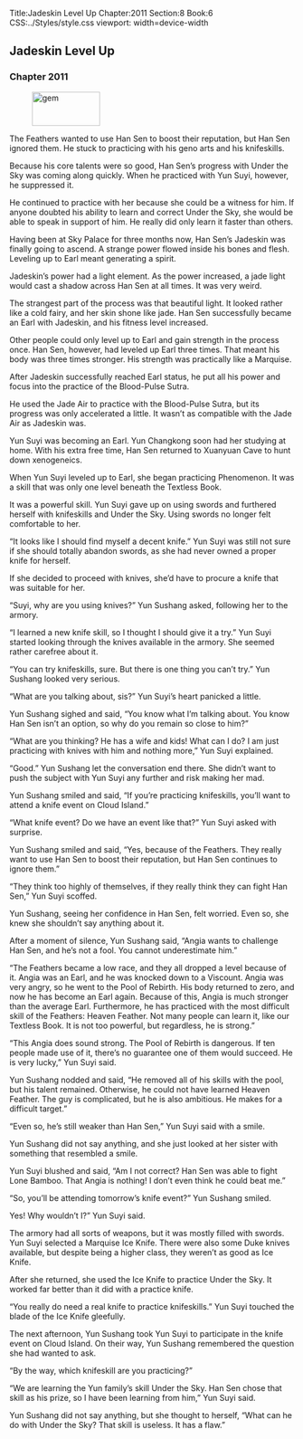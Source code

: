 Title:Jadeskin Level Up 
Chapter:2011 
Section:8 
Book:6 
CSS:../Styles/style.css 
viewport: width=device-width
  
## Jadeskin Level Up
### Chapter 2011
  
<figure>
	<img src="../Images/gem.gif" alt="gem" id="gem" width="120" height="60" />
</figure>
  

  
The Feathers wanted to use Han Sen to boost their reputation, but Han Sen ignored them. He stuck to practicing with his geno arts and his knifeskills.

Because his core talents were so good, Han Sen’s progress with Under the Sky was coming along quickly. When he practiced with Yun Suyi, however, he suppressed it.

He continued to practice with her because she could be a witness for him. If anyone doubted his ability to learn and correct Under the Sky, she would be able to speak in support of him. He really did only learn it faster than others.

Having been at Sky Palace for three months now, Han Sen’s Jadeskin was finally going to ascend. A strange power flowed inside his bones and flesh. Leveling up to Earl meant generating a spirit.

Jadeskin’s power had a light element. As the power increased, a jade light would cast a shadow across Han Sen at all times. It was very weird.

The strangest part of the process was that beautiful light. It looked rather like a cold fairy, and her skin shone like jade. Han Sen successfully became an Earl with Jadeskin, and his fitness level increased.

Other people could only level up to Earl and gain strength in the process once. Han Sen, however, had leveled up Earl three times. That meant his body was three times stronger. His strength was practically like a Marquise.

After Jadeskin successfully reached Earl status, he put all his power and focus into the practice of the Blood-Pulse Sutra.

He used the Jade Air to practice with the Blood-Pulse Sutra, but its progress was only accelerated a little. It wasn’t as compatible with the Jade Air as Jadeskin was.

Yun Suyi was becoming an Earl. Yun Changkong soon had her studying at home. With his extra free time, Han Sen returned to Xuanyuan Cave to hunt down xenogeneics.

When Yun Suyi leveled up to Earl, she began practicing Phenomenon. It was a skill that was only one level beneath the Textless Book.

It was a powerful skill. Yun Suyi gave up on using swords and furthered herself with knifeskills and Under the Sky. Using swords no longer felt comfortable to her.

“It looks like I should find myself a decent knife.” Yun Suyi was still not sure if she should totally abandon swords, as she had never owned a proper knife for herself.

If she decided to proceed with knives, she’d have to procure a knife that was suitable for her.

“Suyi, why are you using knives?” Yun Sushang asked, following her to the armory.

“I learned a new knife skill, so I thought I should give it a try.” Yun Suyi started looking through the knives available in the armory. She seemed rather carefree about it.

“You can try knifeskills, sure. But there is one thing you can’t try.” Yun Sushang looked very serious.

“What are you talking about, sis?” Yun Suyi’s heart panicked a little.

Yun Sushang sighed and said, “You know what I’m talking about. You know Han Sen isn’t an option, so why do you remain so close to him?”

“What are you thinking? He has a wife and kids! What can I do? I am just practicing with knives with him and nothing more,” Yun Suyi explained.

“Good.” Yun Sushang let the conversation end there. She didn’t want to push the subject with Yun Suyi any further and risk making her mad.

Yun Sushang smiled and said, “If you’re practicing knifeskills, you’ll want to attend a knife event on Cloud Island.”

“What knife event? Do we have an event like that?” Yun Suyi asked with surprise.

Yun Sushang smiled and said, “Yes, because of the Feathers. They really want to use Han Sen to boost their reputation, but Han Sen continues to ignore them.”

“They think too highly of themselves, if they really think they can fight Han Sen,” Yun Suyi scoffed.

Yun Sushang, seeing her confidence in Han Sen, felt worried. Even so, she knew she shouldn’t say anything about it.

After a moment of silence, Yun Sushang said, “Angia wants to challenge Han Sen, and he’s not a fool. You cannot underestimate him.”

“The Feathers became a low race, and they all dropped a level because of it. Angia was an Earl, and he was knocked down to a Viscount. Angia was very angry, so he went to the Pool of Rebirth. His body returned to zero, and now he has become an Earl again. Because of this, Angia is much stronger than the average Earl. Furthermore, he has practiced with the most difficult skill of the Feathers: Heaven Feather. Not many people can learn it, like our Textless Book. It is not too powerful, but regardless, he is strong.”

“This Angia does sound strong. The Pool of Rebirth is dangerous. If ten people made use of it, there’s no guarantee one of them would succeed. He is very lucky,” Yun Suyi said.

Yun Sushang nodded and said, “He removed all of his skills with the pool, but his talent remained. Otherwise, he could not have learned Heaven Feather. The guy is complicated, but he is also ambitious. He makes for a difficult target.”

“Even so, he’s still weaker than Han Sen,” Yun Suyi said with a smile.

Yun Sushang did not say anything, and she just looked at her sister with something that resembled a smile.

Yun Suyi blushed and said, “Am I not correct? Han Sen was able to fight Lone Bamboo. That Angia is nothing! I don’t even think he could beat me.”

“So, you’ll be attending tomorrow’s knife event?” Yun Sushang smiled.

Yes! Why wouldn’t I?” Yun Suyi said.

The armory had all sorts of weapons, but it was mostly filled with swords. Yun Suyi selected a Marquise Ice Knife. There were also some Duke knives available, but despite being a higher class, they weren’t as good as Ice Knife.

After she returned, she used the Ice Knife to practice Under the Sky. It worked far better than it did with a practice knife.

“You really do need a real knife to practice knifeskills.” Yun Suyi touched the blade of the Ice Knife gleefully.

The next afternoon, Yun Sushang took Yun Suyi to participate in the knife event on Cloud Island. On their way, Yun Sushang remembered the question she had wanted to ask.

“By the way, which knifeskill are you practicing?”

“We are learning the Yun family’s skill Under the Sky. Han Sen chose that skill as his prize, so I have been learning from him,” Yun Suyi said.

Yun Sushang did not say anything, but she thought to herself, “What can he do with Under the Sky? That skill is useless. It has a flaw.”